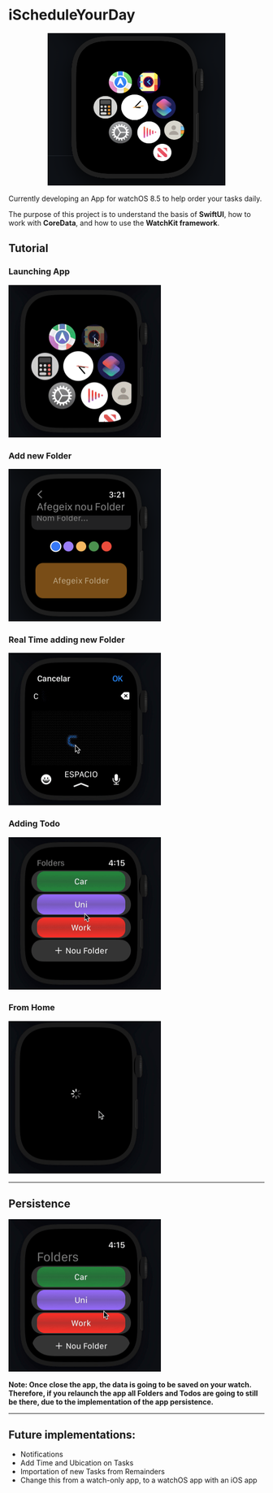 # iScheduleYourDay

<p align="center">
<img src="images/HomeScreenv2.png" alt="homeScreen" width="350" height="300"/>
<!-- ![Screenshot](images/HomeScreenv2.png) -->
</p>

Currently developing an App for watchOS 8.5 to help order your tasks daily.

The purpose of this project is to understand the basis of **SwiftUI**, how to work with **CoreData**, and how to use the **WatchKit framework**.

## Tutorial

### Launching App

<img src="images/launchApp.gif" alt="launchApp" width="300" height="300">

### Add new Folder

<img src="images/AddNewFolder.png" alt="new-folder" width="300" height="300">

### Real Time adding new Folder

<img src="images/addingFolderRT.gif" alt="launchApp" width="300" height="300">

### Adding Todo

<img src="images/addTodo.gif" alt="launchApp" width="300" height="300">

### From Home

<img src="images/fromHome.gif" alt="launchApp" width="300" height="300">

---

## Persistence

<img src="images/persistence.gif" alt="launchApp" width="300" height="300">

**Note: Once close the app, the data is going to be saved on your watch. Therefore, if you relaunch the app all Folders and Todos are going to still be there, due to the implementation of the app persistence.**

---

## Future implementations:

* Notifications
* Add Time and Ubication on Tasks
* Importation of new Tasks from Remainders
* Change this from a watch-only app, to a watchOS app with an iOS app

